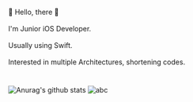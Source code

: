 </br>
👋 Hello, there 👋
</br></br>
I'm Junior iOS Developer.
</br></br>
Usually using Swift.
</br></br>
Interested in multiple Architectures, shortening codes.
</br></br>

### 
![Anurag's github stats](https://github-readme-stats.vercel.app/api?username=IceAmerican0&show_icons=true&theme=blueberry)
 ![abc](https://github-readme-stats.vercel.app/api/top-langs/?username=IceAmerican0&langs_count=4&theme=blueberry)
